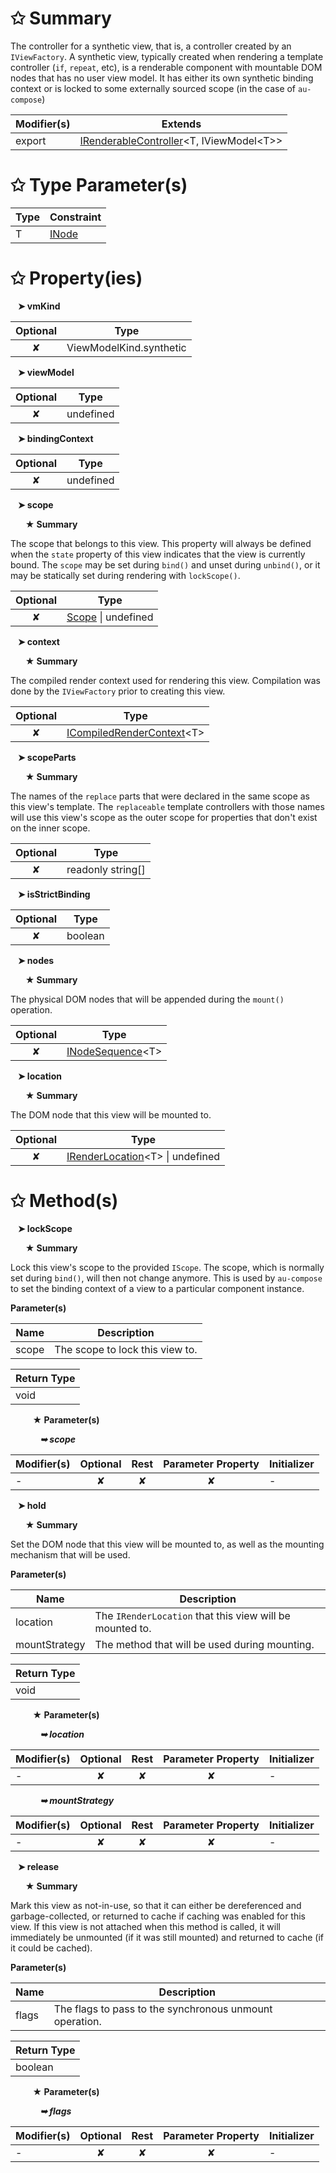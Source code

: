 # &#10025; Summary

The controller for a synthetic view, that is, a controller created by an `IViewFactory`.
A synthetic view, typically created when rendering a template controller (`if`, `repeat`, etc), is a renderable component with mountable DOM nodes that has no user view model.
It has either its own synthetic binding context or is locked to some externally sourced scope (in the case of `au-compose`)

| Modifier(s)                            | Extends                                    |
|----------------------------------------|--------------------------------------------|
| export | [IRenderableController](/runtime/interface/lifecycle/irenderablecontroller.md)&lt;T, IViewModel&lt;T&gt;&gt; |

# &#10025; Type Parameter(s)

| Type | Constraint                               |
| ---- | ---------------------------------------- |
| T    | [INode](/runtime/interface/dom/inode.md) |

# &#10025; Property(ies)

&nbsp;&nbsp; **&#10148; vmKind**

| Optional                           | Type                         |
|:----------------------------------:|------------------------------|
| ✘ | ViewModelKind.synthetic |

&nbsp;&nbsp; **&#10148; viewModel**

| Optional                           | Type                         |
|:----------------------------------:|------------------------------|
| ✘ | undefined |

&nbsp;&nbsp; **&#10148; bindingContext**

| Optional                           | Type                         |
|:----------------------------------:|------------------------------|
| ✘ | undefined |

&nbsp;&nbsp; **&#10148; scope**

&nbsp;&nbsp;&nbsp;&nbsp;&nbsp; **&#9733; Summary**

The scope that belongs to this view. This property will always be defined when the `state` property of this view indicates that the view is currently bound.
The `scope` may be set during `bind()` and unset during `unbind()`, or it may be statically set during rendering with `lockScope()`.

| Optional                           | Type                         |
|:----------------------------------:|------------------------------|
| ✘ | [Scope](/runtime/observation/class/binding-context/scope.md) &#124; undefined |

&nbsp;&nbsp; **&#10148; context**

&nbsp;&nbsp;&nbsp;&nbsp;&nbsp; **&#9733; Summary**

The compiled render context used for rendering this view. Compilation was done by the `IViewFactory` prior to creating this view.

| Optional                           | Type                         |
|:----------------------------------:|------------------------------|
| ✘ | [ICompiledRenderContext](/runtime/templating/interface/render-context/icompiledrendercontext.md)&lt;T&gt; |

&nbsp;&nbsp; **&#10148; scopeParts**

&nbsp;&nbsp;&nbsp;&nbsp;&nbsp; **&#9733; Summary**

The names of the `replace` parts that were declared in the same scope as this view's template.
The `replaceable` template controllers with those names will use this view's scope as the outer scope for properties that don't exist on the inner scope.

| Optional                           | Type                         |
|:----------------------------------:|------------------------------|
| ✘ | readonly string[] |

&nbsp;&nbsp; **&#10148; isStrictBinding**

| Optional                           | Type                         |
|:----------------------------------:|------------------------------|
| ✘ | boolean |

&nbsp;&nbsp; **&#10148; nodes**

&nbsp;&nbsp;&nbsp;&nbsp;&nbsp; **&#9733; Summary**

The physical DOM nodes that will be appended during the `mount()` operation.

| Optional                           | Type                         |
|:----------------------------------:|------------------------------|
| ✘ | [INodeSequence](/runtime/interface/dom/inodesequence.md)&lt;T&gt; |

&nbsp;&nbsp; **&#10148; location**

&nbsp;&nbsp;&nbsp;&nbsp;&nbsp; **&#9733; Summary**

The DOM node that this view will be mounted to.

| Optional                           | Type                         |
|:----------------------------------:|------------------------------|
| ✘ | [IRenderLocation](/runtime/variable/dom/irenderlocation.md)&lt;T&gt; &#124; undefined |

# &#10025; Method(s)

&nbsp;&nbsp; **&#10148; lockScope**

&nbsp;&nbsp;&nbsp;&nbsp;&nbsp; **&#9733; Summary**

Lock this view's scope to the provided `IScope`. The scope, which is normally set during `bind()`, will then not change anymore.
This is used by `au-compose` to set the binding context of a view to a particular component instance.

**Parameter(s)**

| Name  | Description                      |
| ----- | -------------------------------- |
| scope |  The scope to lock this view to. |

| Return Type                       |
|-----------------------------------|
| void |

&nbsp;&nbsp;&nbsp;&nbsp;&nbsp;&nbsp;&nbsp;&nbsp; **&#9733; Parameter(s)**

&nbsp;&nbsp;&nbsp;&nbsp;&nbsp;&nbsp;&nbsp;&nbsp;&nbsp;&nbsp;&nbsp; _**&#10149; scope**_

| Modifier(s)                              | Optional                           | Rest                          | Parameter Property                          | Initializer                       |
|------------------------------------------|:----------------------------------:|:-----------------------------:|:-------------------------------------------:|-----------------------------------|
| - | ✘  | ✘ | ✘ | - |

&nbsp;&nbsp; **&#10148; hold**

&nbsp;&nbsp;&nbsp;&nbsp;&nbsp; **&#9733; Summary**

Set the DOM node that this view will be mounted to, as well as the mounting mechanism that will be used.

**Parameter(s)**

| Name          | Description                                               |
| ------------- | --------------------------------------------------------- |
| location      |  The `IRenderLocation` that this view will be mounted to. |
| mountStrategy |  The method that will be used during mounting.            |

| Return Type                       |
|-----------------------------------|
| void |

&nbsp;&nbsp;&nbsp;&nbsp;&nbsp;&nbsp;&nbsp;&nbsp; **&#9733; Parameter(s)**

&nbsp;&nbsp;&nbsp;&nbsp;&nbsp;&nbsp;&nbsp;&nbsp;&nbsp;&nbsp;&nbsp; _**&#10149; location**_

| Modifier(s)                              | Optional                           | Rest                          | Parameter Property                          | Initializer                       |
|------------------------------------------|:----------------------------------:|:-----------------------------:|:-------------------------------------------:|-----------------------------------|
| - | ✘  | ✘ | ✘ | - |

&nbsp;&nbsp;&nbsp;&nbsp;&nbsp;&nbsp;&nbsp;&nbsp;&nbsp;&nbsp;&nbsp; _**&#10149; mountStrategy**_

| Modifier(s)                              | Optional                           | Rest                          | Parameter Property                          | Initializer                       |
|------------------------------------------|:----------------------------------:|:-----------------------------:|:-------------------------------------------:|-----------------------------------|
| - | ✘  | ✘ | ✘ | - |

&nbsp;&nbsp; **&#10148; release**

&nbsp;&nbsp;&nbsp;&nbsp;&nbsp; **&#9733; Summary**

Mark this view as not-in-use, so that it can either be dereferenced and garbage-collected, or returned to cache if caching was enabled for this view.
If this view is not attached when this method is called, it will immediately be unmounted (if it was still mounted) and returned to cache (if it could be cached).

**Parameter(s)**

| Name  | Description                                              |
| ----- | -------------------------------------------------------- |
| flags |  The flags to pass to the synchronous unmount operation. |

| Return Type                       |
|-----------------------------------|
| boolean |

&nbsp;&nbsp;&nbsp;&nbsp;&nbsp;&nbsp;&nbsp;&nbsp; **&#9733; Parameter(s)**

&nbsp;&nbsp;&nbsp;&nbsp;&nbsp;&nbsp;&nbsp;&nbsp;&nbsp;&nbsp;&nbsp; _**&#10149; flags**_

| Modifier(s)                              | Optional                           | Rest                          | Parameter Property                          | Initializer                       |
|------------------------------------------|:----------------------------------:|:-----------------------------:|:-------------------------------------------:|-----------------------------------|
| - | ✘  | ✘ | ✘ | - |